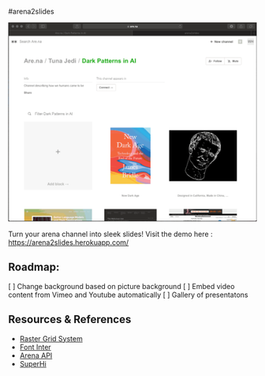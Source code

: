 #arena2slides

![Arena GIF](arena.gif)

Turn your arena channel into sleek slides!
Visit the demo here : https://arena2slides.herokuapp.com/

## Roadmap:
[ ] Change background based on picture background
[ ] Embed video content from Vimeo and Youtube automatically
[ ] Gallery of presentatons

## Resources & References
- [Raster Grid System](https://rsms.me/raster/)
- [Font Inter](https://rsms.me/inter/)
- [Arena API](https://dev.are.na/documentation/channels)
- [SuperHi](https://www.superhi.com)
